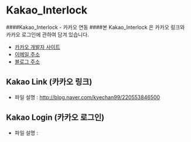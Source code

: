 # Kakao_Interlock
####Kakao_Interlock - 카카오 연동
####본 Kakao_Interlock 은 카카오 링크와 카카오 로그인에 관하여 담겨 있습니다.
+ [카카오 개발자 사이트](https://developers.kakao.com/)
+ [이메일 주소](kyechan99@naver.com)
+ [블로그 주소](blog.naver.com/kyechan99)

## Kakao Link (카카오 링크)
+ 파일 설명 : http://blog.naver.com/kyechan99/220553846500

## Kakao Login (카카오 로그인)
+ 파일 설명 : 
